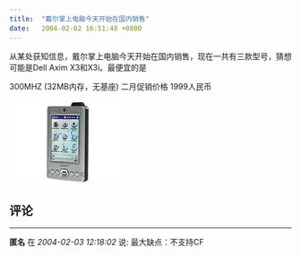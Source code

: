 ```yaml
---
title:  "戴尔掌上电脑今天开始在国内销售"
date:   2004-02-02 16:51:48 +0800
---
```


从某处获知信息，戴尔掌上电脑今天开始在国内销售，现在一共有三款型号，猜想可能是Dell Axim X3和X3i。最便宜的是  

300MHZ (32MB内存，无基座) 二月促销价格 1999人民币  

![](/images/2011/pda/x3.jpg)  


## 评论

*****
**匿名** 在 *2004-02-03 12:18:02* 说: 最大缺点：不支持CF 

